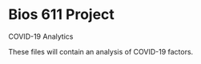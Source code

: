 Bios 611 Project
================
COVID-19 Analytics

These files will contain an analysis of COVID-19 factors.